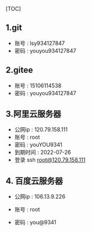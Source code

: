 [TOC]

## 1.git

- 账号 : lsy934127847
- 密码 : youyou934127847

## 2.gitee

- 账号 : 15106114538
- 密码 : youyou934127847

## 3.阿里云服务器

- 公网ip :  120.79.158.111
- 账号 : root
- 密码 : youYOU9341
- 到期时间 : 2022-07-26
- 登录 ssh root@120.79.158.111

## 4. 百度云服务器

- 公网ip :  106.13.9.226

- 账号 : root

- 密码 : you@9341

  

